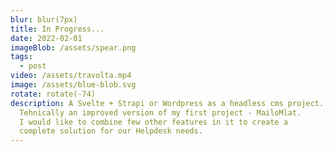 ```yaml
---
blur: blur(7px)
title: In Progress...
date: 2022-02-01
imageBlob: /assets/spear.png
tags:
  - post
video: /assets/travolta.mp4
image: /assets/blue-blob.svg
rotate: rotate(-74)
description: A Svelte + Strapi or Wordpress as a headless cms project.
  Tehnically an improved version of my first project - MailoMlat.
  I would like to combine few other features in it to create a
  complete solution for our Helpdesk needs.
---
```

 